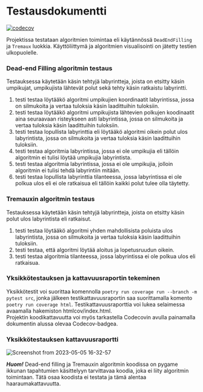 # Testausdokumentti

[![codecov](https://codecov.io/gh/sannituomisto/tiralabra-labyrintti/branch/main/graph/badge.svg?token=7V5900RYNR)](https://codecov.io/gh/sannituomisto/tiralabra-labyrintti)

Projektissa testataan algoritmien toimintaa eli käytännössä `DeadEndFilling` ja `Tremaux` luokkia. Käyttöliittymä ja algoritmien visualisointi on jätetty testien ulkopuolelle.

### Dead-end Filling algoritmin testaus
Testauksessa käytetään käsin tehtyjä labyrintteja, joista on etsitty käsin umpikujat, umpikujista lähtevät polut sekä tehty käsin ratkaistu labyrintti.
1. testi testaa löytääkö algoritmi umpikujien koordinaatit labyrintissa, jossa on silmukoita ja vertaa tuloksia käsin laadittuihin tuloksiin.
2. testi testaa löytääkö algoritmi umpikujista lähtevien polkujen koodinaatit aina seuraavaan risteykseen asti labyrintissa, jossa on silmukoita ja vertaa tuloksia käsin laadittuihin
   tuloksiin.
3. testi testaa lopullista labyrinttia eli löytääkö algoritmi oikein polut ulos labyrintista, jossa on silmukoita ja vertaa tuloksia käsin laadittuihin tuloksiin. 
4. testi testaa algoritmia labyrintissa, jossa ei ole umpikujia eli tällöin algoritmin ei tulisi löytää umpikujia labyrintista.
5. testi testaa algoritmia labyrintissa, jossa ei ole umpikujia, jolloin algoritmin ei tulisi tehdä labyrintiin mitään.
6. testi testaa lopullista labyrinttia tilanteessa, jossa labyrintissa ei ole polkua ulos eli ei ole ratkaisua eli tällöin kaikki polut tulee olla täytetty.

### Tremauxin algoritmin testaus
Testauksessa käytetään käsin tehtyjä labyrintteja, joista on etsitty käsin polut ulos labyrintista eli ratkaisut.
1. testi testaa löytääkö algoritmi yhden mahdollisista poluista ulos labyrintista, jossa on silmukoita ja vertaa tuloksia käsin laadittuihin tuloksiin.
2. testi testaa, että algoritmi löytää aloitus ja lopetusruudun oikein.
3. testi testaa algoritmia tilanteessa, jossa labyrintissa ei ole polkua ulos eli ratkaisua.

### Yksikkötestauksen ja kattavuusraportin tekeminen
Yksikkötestit voi suorittaa komennolla `poetry run coverage run --branch -m pytest src`, jonka jälkeen testikattavuusraportin saa suorittamalla komento `poetry run coverage html`. Testikattavuusraporttia voi lukea selaimessa avaamalla hakemiston htmlcov/index.html. \
Projektin koodikattavuutta voi myös tarkastella Codecovin avulla painamalla dokumentin alussa olevaa Codecov-badgea.

### Yksikkötestauksen kattavuusraportti

![Screenshot from 2023-05-05 16-32-57](https://user-images.githubusercontent.com/101722915/236471872-27a4bd29-5a63-4aa5-bfad-795199339258.png)

***Huom!*** Dead-end filling ja Tremauxin algoritmin koodissa on pygame ikkunan tapahtumien käsittelyyn tarvittavaa koodia, joka ei liity algoritmin toimintaan. Tätä osaa koodista ei testata ja tämä alentaa haaraumakattavuutta.
